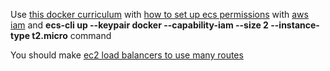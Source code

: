 Use [this docker curriculum](https://docker-curriculum.com/#aws-elastic-container-service) with [how to set up ecs permissions](https://getstream.io/blog/deploying-the-winds-api-to-aws-ecs-with-docker-compose/) with [aws iam](https://console.aws.amazon.com/iam/home?#/users) and **ecs-cli up --keypair docker --capability-iam --size 2 --instance-type t2.micro** command

You should make [ec2 load balancers to use many routes](https://console.aws.amazon.com/ec2/v2/home?region=us-east-1#LoadBalancers:)
